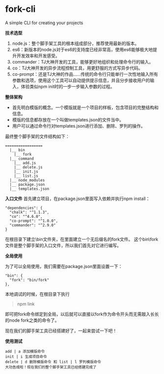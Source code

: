 # fork-cli
A simple CLI for creating your projects

**技术选型**

 1. node.js：整个脚手架工具的根本组成部分，推荐使用最新的版本。
 2. es6：新版本的node.js对于es6的支持度已经非常高，使用es6能够极大地提升开发效率和开发感受。
 3. commander：TJ大神开发的工具，能够更好地组织和处理命令行的输入。
 4. co：TJ大神开发的异步流程控制工具，用更舒服的方式写异步代码。
 5. co-prompt：还是TJ大神的作品……传统的命令行只能单行一次性地输入所有参数和选项，使用这个工具可以自动提供提示信息，并且分步接收用户的输入，体验类似npm init时的一步一步输入参数的过程。

**整体架构**

 - 首先明白模版的概念。一个模版就是一个项目的样板，包含项目的完整结构和信息。
 - 模版的信息都存放在一个叫做templates.json的文件当中。
 - 用户可以通过命令行对templates.json进行添加、删除、罗列的操作。

最终整个脚手架的文件结构如下：

    =================
      |__ bin
        |__ fork
      |__ command
        |__ add.js
        |__ delete.js
        |__ init.js
        |__ list.js
      |__ node_modules
      |__ package.json
      |__ templates.json

**入口文件**
首先建立项目，在package.json里面写入依赖并执行npm install：

    "dependencies": {
      "chalk": "^1.1.3",
      "co": "^4.6.0",
      "co-prompt": "^1.0.0",
      "commander": "^2.9.0"
    }

在根目录下建立\bin文件夹，在里面建立一个无后缀名的fork文件。
这个bin\fork文件是整个脚手架的入口文件，所以我们首先对它进行编写。

**全局使用**

为了可以全局使用，我们需要在package.json里面设置一下：

    "bin": {
      "fork": "bin/fork"
    },

本地调试的时候，在根目录下执行

> npm link

即可把fork命令绑定到全局，以后就可以直接以fork作为命令开头而无需敲入长长的node fork之类的命令了。

现在我们的脚手架工具已经搭建好了，一起来尝试一下吧！

**使用测试**

    add | a 添加模版命令
    init | i 生成项目命令
    delete | d 删除模版命令 和 list | l 罗列模版命令
    大功告成啦！现在我们的整个脚手架工具已经搭建完成了


